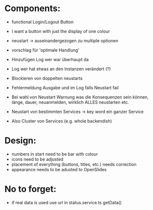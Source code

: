 # Components: 
 - functional Login/Logout Button
 - I want a button with just the display of one colour

 - neustart -> auseinandergezogen zu multiple optionen
 - vorschlag für 'optimale Handlung'
 - Hinzufügen Log wer war überhaupt da
 - Log wer hat etwas an den Instanzen verändert (?)
 - Blockieren von doppelten neustarts
 - Fehlermeldung Ausgabe und im Log falls Neustart fail
 - Bei wahl von Neustart Warnung was die Konsequenzen sein können, länge, dauer, neuanmelden, wirklich ALLES neustarten etc.
 - Neustart von bestimmten Services -> key word ein ganzer Service
 - Also Cluster von Services (e.g. whole backendish)

# Design:
 - numbers in start need to be bar with colour 
 - icons need to be adjusted
 - placement of everything (buttons, titles, etc.) needs correction
 - appearance needs to be adusted to OpenSlides

 # No to forget:
 - if real data is used use url in status.service.ts getData()
